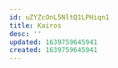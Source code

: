 ```yaml
---
id: uZYZcOnL5NltQ1LPHiqn1
title: Kairos
desc: ''
updated: 1639759645941
created: 1639759645941
---
```


